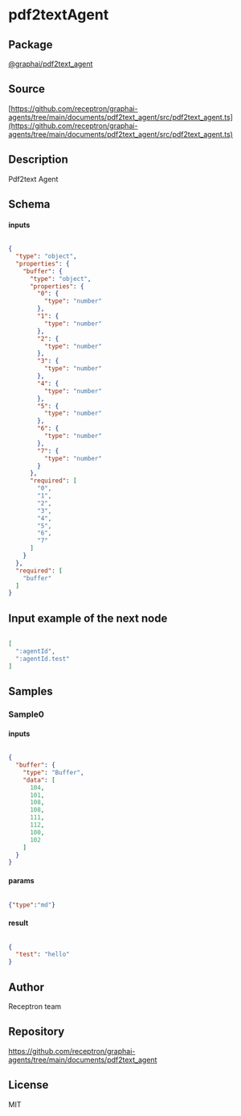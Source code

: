 # pdf2textAgent

## Package
[@graphai/pdf2text_agent](https://www.npmjs.com/package/@graphai/pdf2text_agent)
## Source
[https://github.com/receptron/graphai-agents/tree/main/documents/pdf2text_agent/src/pdf2text_agent.ts](https://github.com/receptron/graphai-agents/tree/main/documents/pdf2text_agent/src/pdf2text_agent.ts)

## Description

Pdf2text Agent

## Schema

#### inputs

```json

{
  "type": "object",
  "properties": {
    "buffer": {
      "type": "object",
      "properties": {
        "0": {
          "type": "number"
        },
        "1": {
          "type": "number"
        },
        "2": {
          "type": "number"
        },
        "3": {
          "type": "number"
        },
        "4": {
          "type": "number"
        },
        "5": {
          "type": "number"
        },
        "6": {
          "type": "number"
        },
        "7": {
          "type": "number"
        }
      },
      "required": [
        "0",
        "1",
        "2",
        "3",
        "4",
        "5",
        "6",
        "7"
      ]
    }
  },
  "required": [
    "buffer"
  ]
}

```

## Input example of the next node

```json

[
  ":agentId",
  ":agentId.test"
]

```

## Samples

### Sample0

#### inputs

```json

{
  "buffer": {
    "type": "Buffer",
    "data": [
      104,
      101,
      108,
      108,
      111,
      112,
      100,
      102
    ]
  }
}

```

#### params

```json

{"type":"md"}

```

#### result

```json

{
  "test": "hello"
}

```

## Author

Receptron team

## Repository

https://github.com/receptron/graphai-agents/tree/main/documents/pdf2text_agent

## License

MIT

